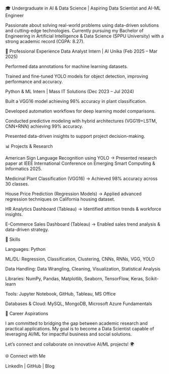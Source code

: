 🎓 Undergraduate in AI & Data Science | Aspiring Data Scientist and AI-ML Engineer

Passionate about solving real-world problems using data-driven solutions and cutting-edge technologies. Currently pursuing my Bachelor of Engineering in Artificial Intelligence & Data Science (SPPU University) with a strong academic record (CGPA: 8.27).

💼 Professional Experience
Data Analyst Intern | AI Unika (Feb 2025 – Mar 2025)

Performed data annotations for machine learning datasets.

Trained and fine-tuned YOLO models for object detection, improving performance and accuracy.

Python & ML Intern | Mass IT Solutions (Dec 2023 – Jul 2024)

Built a VGG16 model achieving 98% accuracy in plant classification.

Developed automation workflows for deep learning model comparisons.

Conducted predictive modeling with hybrid architectures (VGG19+LSTM, CNN+RNN) achieving 99% accuracy.

Presented data-driven insights to support project decision-making.

📊 Projects & Research

American Sign Language Recognition using YOLO → Presented research paper at IEEE International Conference on Emerging Smart Computing & Informatics 2025.

Medicinal Plant Classification (VGG16) → Achieved 98% accuracy across 30 classes.

House Price Prediction (Regression Models) → Applied advanced regression techniques on California housing dataset.

HR Analytics Dashboard (Tableau) → Identified attrition trends & workforce insights.

E-Commerce Sales Dashboard (Tableau) → Enabled sales trend analysis & data-driven strategy.

🔧 Skills

Languages: Python

ML/DL: Regression, Classification, Clustering, CNNs, RNNs, VGG, YOLO

Data Handling: Data Wrangling, Cleaning, Visualization, Statistical Analysis

Libraries: NumPy, Pandas, Matplotlib, Seaborn, TensorFlow, Keras, Scikit-learn

Tools: Jupyter Notebook, GitHub, Tableau, MS Office

Databases & Cloud: MySQL, MongoDB, Microsoft Azure Fundamentals

🚀 Career Aspirations

I am committed to bridging the gap between academic research and practical applications. My goal is to become a Data Scientist capable of leveraging AI/ML for impactful business and social solutions.

Let’s connect and collaborate on innovative AI/ML projects! 🌍

🌐 Connect with Me

LinkedIn | GitHub | Blog
